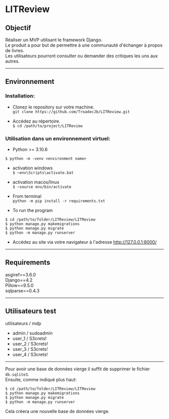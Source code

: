 # LITReview

## Objectif

Réaliser un MVP utilisant le framework Django.  
Le produit a pour but de permettre à une communauté d'échanger à propos de livres.  
Les utilisateurs pourront consulter ou demander des critiques les uns aux autres.
- - - 
## Environnement
### Installation:
 
- Clonez le repository sur votre machine.  
`git clone https://github.com/TroadecJb/LITReview.git`

- Accédez au répertoire.  
`$ cd /path/to/project/LITReview`


### Utilisation dans un environnement virtuel:
- Python >= 3.10.6
```
$ python -m -venv <environment name>
```

- activation windows  
`$ ~env\Scripts\activate.bat`  
- activation macos/linux  
`$ ~source env/bin/activate`

- From terminal  
 `python -m pip install -r requirements.txt`
- To run the program 
```
$ cd /path/to/folder/LITReview/LITReview
$ python manage.py makemigrations
$ python manage.py migrate
$ python -m manage.py runserver
```
- Accédez au site via votre navigateur à l'adresse http://127.0.0.1:8000/
- - - 
## Requirements
asgiref==3.6.0  
Django==4.2  
Pillow==9.5.0  
sqlparse==0.4.3  
- - - 
## Utilisateurs test
utilisateurs / mdp
- admin / sudoadmin
- user_1 / S3crets!
- user_2 / S3crets!
- user_3 / S3crets!
- user_4 / S3crets!

- - - 
Pour avoir une base de données vierge il suffit de supprimer le fichier `db.sqlite3`.  
Ensuite, comme indiqué plus haut:  
```
$ cd /path/to/folder/LITReview/LITReview
$ python manage.py makemigrations
$ python manage.py migrate
$ python -m manage.py runserver
```
Cela créera une nouvelle base de données vierge.
 
